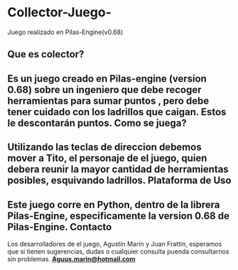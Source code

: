 Collector-Juego-
================
Juego realizado en Pilas-Engine(v0.68)

Que es colector?
----------------
Es un juego creado en Pilas-engine (version 0.68) sobre un ingeniero que debe recoger herramientas para sumar puntos , pero debe tener cuidado con los ladrillos que caigan. Estos le descontarán puntos.
Como se juega?
--------------
Utilizando las teclas de direccion debemos mover a Tito, el personaje de el juego, quien debera reunir la mayor cantidad de herramientas posibles, esquivando ladrillos.
Plataforma de Uso
-----------------
Este juego corre en Python, dentro de la librera Pilas-Engine, especificamente la version 0.68 de Pilas-Engine.
Contacto
--------
Los desarrolladores de el juego, Agustin Marin y Juan Frattin, esperamos que si tienen sugerencias, dudas o cualquier consulta puenda consultarnos sin problemas.
  **Aguus.marin@hotmail.com**